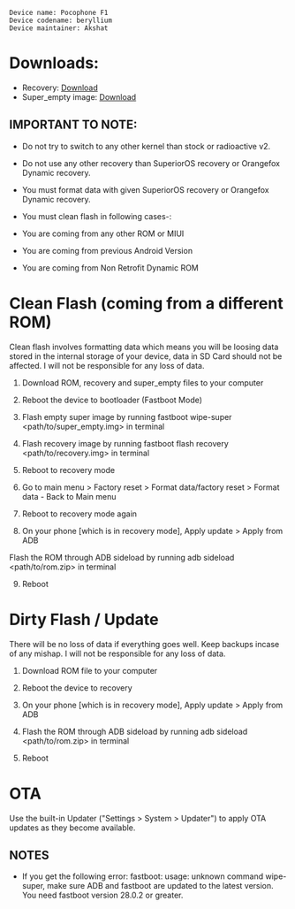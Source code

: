 ```
Device name: Pocophone F1
Device codename: beryllium
Device maintainer: Akshat
```

# Downloads:

* Recovery: [Download](https://sourceforge.net/projects/berylliu020/files/images/recovery.img/download)
* Super_empty image: [Download](https://sourceforge.net/projects/berylliu020/files/images/super_empty.img/download)

## IMPORTANT TO NOTE:

* Do not try to switch to any other kernel than stock or radioactive v2.

* Do not use any other recovery than SuperiorOS recovery or Orangefox Dynamic recovery.

* You must format data with given SuperiorOS recovery or Orangefox Dynamic recovery.


* You must clean flash in following cases-:

- You are coming from any other ROM or MIUI

- You are coming from previous Android Version

- You are coming from Non Retrofit Dynamic ROM


# Clean Flash (coming from a different ROM)

Clean flash involves formatting data which means you will be loosing data stored in the internal storage of your device, data in SD Card should not be affected. I will not be responsible for any loss of data.

1. Download ROM, recovery and super_empty files to your computer

2. Reboot the device to bootloader (Fastboot Mode)

3. Flash empty super image by running fastboot wipe-super <path/to/super_empty.img> in terminal

4. Flash recovery image by running fastboot flash recovery <path/to/recovery.img> in terminal

5. Reboot to recovery mode

6. Go to main menu > Factory reset > Format data/factory reset > Format data - Back to Main menu

7. Reboot to recovery mode again

8. On your phone [which is in recovery mode], Apply update > Apply from ADB

Flash the ROM through ADB sideload by running adb sideload <path/to/rom.zip> in terminal

9. Reboot


# Dirty Flash / Update

There will be no loss of data if everything goes well. Keep backups incase of any mishap. I will not be responsible for any loss of data.

1. Download ROM file to your computer

2. Reboot the device to recovery

3. On your phone [which is in recovery mode], Apply update > Apply from ADB

4. Flash the ROM through ADB sideload by running adb sideload <path/to/rom.zip> in terminal

5. Reboot


# OTA
Use the built-in Updater ("Settings > System > Updater") to apply OTA updates as they become available.


## NOTES

- If you get the following error: fastboot: usage: unknown command wipe-super, make sure ADB and fastboot are updated to the latest version. You need fastboot version 28.0.2 or greater.

